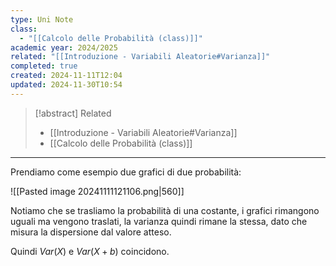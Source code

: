 ```yaml
---
type: Uni Note
class:
  - "[[Calcolo delle Probabilità (class)]]"
academic year: 2024/2025
related: "[[Introduzione - Variabili Aleatorie#Varianza]]"
completed: true
created: 2024-11-11T12:04
updated: 2024-11-30T10:54
---
```

>[!abstract] Related
>- [[Introduzione - Variabili Aleatorie#Varianza]]
>- [[Calcolo delle Probabilità (class)]]

---
Prendiamo come esempio due grafici di due probabilità:

![[Pasted image 20241111121106.png|560]]

Notiamo che se trasliamo la probabilità di una costante, i grafici rimangono uguali ma vengono traslati, la varianza quindi rimane la stessa, dato che misura la dispersione dal valore atteso.

Quindi $Var(X)$ e $Var(X+b)$ coincidono.
